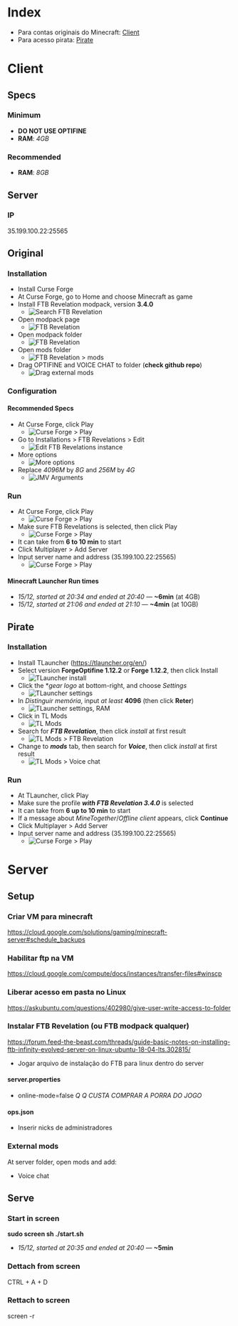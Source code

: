 # Index
- Para contas originais do Minecraft: [Client](https://github.com/dsalexan/ftb-server#client)
- Para acesso pirata: [Pirate](https://github.com/dsalexan/ftb-server#pirate)

# Client

## Specs

### Minimum
- **DO NOT USE OPTIFINE**
- **RAM**: *4GB*

### Recommended
- **RAM**: *8GB*

## Server

### IP
35.199.100.22:25565

## Original

### Installation
- Install Curse Forge
- At Curse Forge, go to Home and choose Minecraft as game
- Install FTB Revelation modpack, version **3.4.0**
  - ![Search FTB Revelation](assets/curseforge-ftb-search.png)
- Open modpack page
  - ![FTB Revelation](assets/curseforge-ftb-instance.png)
- Open modpack folder
  - ![FTB Revelation](assets/curseforge-ftb-folder.png)
- Open mods folder
  - ![FTB Revelation > mods](assets/curseforge-ftb-folder-mods.png)
- Drag OPTIFINE and VOICE CHAT to folder (**check github repo**)
  - ![Drag external mods](assets/curseforge-ftb-folder-mods-drag.png)

### Configuration

#### Recommended Specs
- At Curse Forge, click Play
  - ![Curse Forge > Play](assets/curseforge-ftb-play.png)
- Go to Installations > FTB Revelations > Edit
  - ![Edit FTB Revelations instance](assets/minecraft-edit.png)
- More options
  - ![More options](assets/minecraft-edit-options.png)
- Replace *4096M* by *8G* and *256M* by *4G*
  - ![JMV Arguments](assets/minecraft-edit-options-args.png)

### Run
- At Curse Forge, click Play
  - ![Curse Forge > Play](assets/curseforge-ftb-play.png)
- Make sure FTB Revelations is selected, then click Play
  - ![Curse Forge > Play](assets/minecraft-play.png)
- It can take from **6 to 10 min** to start
- Click Multiplayer > Add Server
- Input server name and address (35.199.100.22:25565)
  - ![Curse Forge > Play](assets/minecraft-multiplayer-server.png)

#### Minecraft Launcher Run times
- *15/12, started at 20:34 and ended at 20:40* — **~6min** (at 4GB)
- *15/12, started at 21:06 and ended at 21:10* — **~4min** (at 10GB)

## Pirate

### Installation
- Install TLauncher (https://tlauncher.org/en/)
- Select version **ForgeOptifine 1.12.2** or **Forge 1.12.2**, then click Install
  - ![TLauncher install](assets/tlauncher-install.png)
- Click the **gear logo* at bottom-right, and choose *Settings*
  - ![TLauncher settings](assets/tlauncher-configuracoes.png)
- In *Distinguir memória*, input *at least* **4096** (then click **Reter**)
  - ![TLauncher settings, RAM](assets/tlauncher-configuracoes-ram.png)
- Click in TL Mods
  - ![TL Mods](assets/tlauncher-mods.png)
- Search for ***FTB Revelation***, then click *install* at first result
  - ![TL Mods > FTB Revelation](assets/tlauncher-mods-search.png)
- Change to ***mods*** tab, then search for ***Voice***, then click *install* at first result
  - ![TL Mods > Voice chat](assets/tlauncher-mods-voice.png)

### Run
- At TLauncher, click Play
- Make sure the profile ***with FTB Revelation 3.4.0*** is selected
- It can take from **6 up to 10 min** to start
- If a message about *MineTogether*/*Offline client* appears, click **Continue**
- Click Multiplayer > Add Server
- Input server name and address (35.199.100.22:25565)
  - ![Curse Forge > Play](assets/minecraft-multiplayer-server.png)

# Server

## Setup

### Criar VM para minecraft
https://cloud.google.com/solutions/gaming/minecraft-server#schedule_backups

### Habilitar ftp na VM
https://cloud.google.com/compute/docs/instances/transfer-files#winscp

### Liberar acesso em pasta no Linux
https://askubuntu.com/questions/402980/give-user-write-access-to-folder

### Instalar FTB Revelation (ou FTB modpack qualquer)
https://forum.feed-the-beast.com/threads/guide-basic-notes-on-installing-ftb-infinity-evolved-server-on-linux-ubuntu-18-04-lts.302815/

- Jogar arquivo de instalação do FTB para linux dentro do server

#### server.properties
- online-mode=false *Q Q CUSTA COMPRAR A PORRA DO JOGO*

#### ops.json
- Inserir nicks de administradores

### External mods
At server folder, open mods and add:
- Voice chat

## Serve

### Start in screen

**sudo screen sh ./start.sh**

- *15/12, started at 20:35 and ended at 20:40* — **~5min**

### Dettach from screen
CTRL + A + D

### Rettach to screen
screen -r
